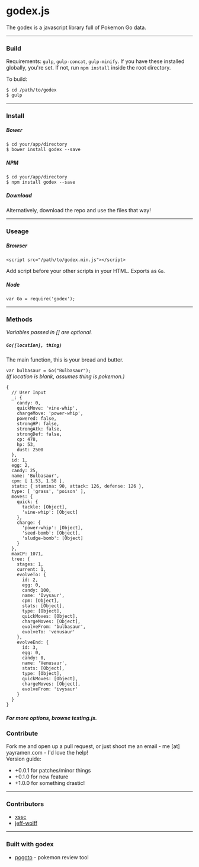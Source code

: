 # godex.js
The godex is a javascript library full of Pokemon Go data.

---

### Build

Requirements: `gulp`, `gulp-concat`, `gulp-minify`.
If you have these installed globally, you're set. If not, run `npm install` inside the root directory.

To build:
```
$ cd /path/to/godex
$ gulp
```

---

### Install
##### Bower   
```
$ cd your/app/directory
$ bower install godex --save
```
##### NPM
```
$ cd your/app/directory
$ npm install godex --save
```
##### Download
Alternatively, download the repo and use the files that way!

---

### Useage

##### Browser
```
<script src="/path/to/godex.min.js"></script>
```
Add script before your other scripts in your HTML. Exports as `Go`.

##### Node
`var Go = require('godex');`

---

### Methods
_Variables passed in [] are optional._

##### `Go([location], thing)`
The main function, this is your bread and butter.

`var bulbasaur = Go("Bulbasaur");`   
*(If location is blank, assumes thing is pokemon.)*
```
{
  // User Input
  _: {
    candy: 0,
    quickMove: 'vine-whip',
    chargeMove: 'power-whip',
    powered: false,
    strongHP: false,
    strongAtk: false,
    strongDef: false,
    cp: 478,
    hp: 53,
    dust: 2500
  },
  id: 1,
  egg: 2,
  candy: 25,
  name: 'Bulbasaur',
  cpm: [ 1.53, 1.58 ],
  stats: { stamina: 90, attack: 126, defense: 126 },
  type: [ 'grass', 'poison' ],
  moves: {
    quick: {
      tackle: [Object],
      'vine-whip': [Object]
    },
    charge: {
      'power-whip': [Object],
      'seed-bomb': [Object],
      'sludge-bomb': [Object]
    }
  },
  maxCP: 1071,
  tree: {
    stages: 1,
    current: 1,
    evolveTo: {
      id: 2,
      egg: 0,
      candy: 100,
      name: 'Ivysaur',
      cpm: [Object],
      stats: [Object],
      type: [Object],
      quickMoves: [Object],
      chargeMoves: [Object],
      evolveFrom: 'bulbasaur',
      evolveTo: 'venusaur'
    },
    evolveEnd: {
      id: 3,
      egg: 0,
      candy: 0,
      name: 'Venusaur',
      stats: [Object],
      type: [Object],
      quickMoves: [Object],
      chargeMoves: [Object],
      evolveFrom: 'ivysaur'
    }
  }
}
```

#### *For more options, browse testing.js.*

### Contribute

Fork me and open up a pull request, or just shoot me an email - me [at] yayramen.com - I'd love the help!   
Version guide:

- +0.0.1 for patches/minor things
- +0.1.0 for new feature
- +1.0.0 for something drastic!


---


### Contributors

- [xssc](https://github.com/xssc)
- [jeff-wolff](https://github.com/jeff-wolff)

---

### Built with godex

- [pogoto](http://pogo.to) - pokemon review tool
